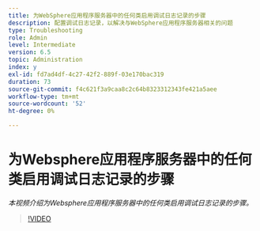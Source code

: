 ```yaml
---
title: 为WebSphere应用程序服务器中的任何类启用调试日志记录的步骤
description: 配置调试日志记录，以解决与WebSphere应用程序服务器相关的问题
type: Troubleshooting
role: Admin
level: Intermediate
version: 6.5
topic: Administration
index: y
exl-id: fd7ad4df-4c27-42f2-889f-03e170bac319
duration: 73
source-git-commit: f4c621f3a9caa8c2c64b8323312343fe421a5aee
workflow-type: tm+mt
source-wordcount: '52'
ht-degree: 0%

---
```


# 为Websphere应用程序服务器中的任何类启用调试日志记录的步骤

*本视频介绍为Websphere应用程序服务器中的任何类启用调试日志记录的步骤。*

>[!VIDEO](https://video.tv.adobe.com/v/335523?quality=12&learn=on)
